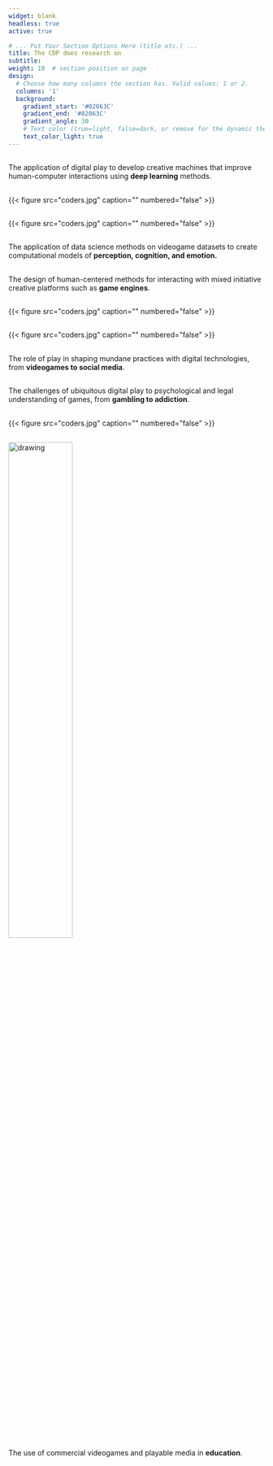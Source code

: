 ```yaml
---
widget: blank
headless: true
active: true

# ... Put Your Section Options Here (title etc.) ...
title: The CDP does research on
subtitle:
weight: 10  # section position on page
design:
  # Choose how many columns the section has. Valid values: 1 or 2.
  columns: '1'
  background:
    gradient_start: '#02063C'
    gradient_end: '#02063C'
    gradient_angle: 30
    # Text color (true=light, false=dark, or remove for the dynamic theme color).
    text_color_light: true
---
```

<div class="row">
  <div class="column2">
    <h2></h2>
    <p>
        The application of digital play to develop creative machines that improve human-computer interactions using <strong>deep learning</strong> methods.
    </p>
  </div>
  <div class="column2">
    <h2></h2>
    <p>
        {{< figure src="coders.jpg" caption="" numbered="false" >}}
    </p>
  </div>
</div>

<div class="row">
  <div class="column2">
    <h2></h2>
    <p>
        {{< figure src="coders.jpg" caption="" numbered="false" >}}
    </p>
  </div>
  <div class="column2">
    <h2></h2>
    <p>
        The application of data science methods on videogame datasets to create computational models of <strong>perception, cognition, and emotion.</strong>
    </p>
  </div>
</div>

<div class="row">
  <div class="column2">
    <h2></h2>
    <p>
        The design of human-centered methods for interacting with mixed initiative creative platforms such as <strong>game engines</strong>.
    </p>
  </div>
  <div class="column2">
    <h2></h2>
    <p>
        {{< figure src="coders.jpg" caption="" numbered="false" >}}
    </p>
  </div>
</div>

<div class="row">
  <div class="column2">
    <h2></h2>
    <p>
        {{< figure src="coders.jpg" caption="" numbered="false" >}}
    </p>
  </div>
  <div class="column2">
    <h2></h2>
    <p>
        The role of play in shaping mundane practices with digital technologies, from <strong>videogames to social media</strong>.
    </p>
  </div>
</div>

<div class="row">
  <div class="column2">
    <h2></h2>
    <p>
        The challenges of ubiquitous digital play to psychological and legal understanding of games, from <strong>gambling to addiction</strong>.
    </p>
  </div>
  <div class="column2">
    <h2></h2>
    <p>
        {{< figure src="coders.jpg" caption="" numbered="false" >}}
    </p>
  </div>
</div>

<div class="row">
  <div class="column2">
    <h2></h2>
    <p>
        <img src=":\testWebSite\starter-hugo-research-group\assets\media\coders.jpg" alt="drawing" width="50%"/>    </p>
  </div>
  <div class="column2">
    <h2></h2>
    <p>
        The use of commercial videogames and playable media in <strong>education</strong>.
    </p>
  </div>
</div>

